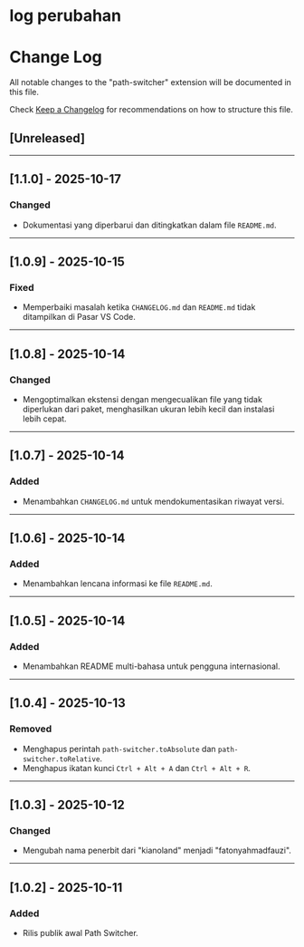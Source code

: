 # log perubahan

# Change Log

All notable changes to the "path-switcher" extension will be documented in this file.

Check [Keep a Changelog](http://keepachangelog.com/) for recommendations on how to structure this file.

## [Unreleased]

---

## [1.1.0] - 2025-10-17

### Changed

- Dokumentasi yang diperbarui dan ditingkatkan dalam file `README.md`.

---

## [1.0.9] - 2025-10-15

### Fixed

- Memperbaiki masalah ketika `CHANGELOG.md` dan `README.md` tidak ditampilkan di Pasar VS Code.

---

## [1.0.8] - 2025-10-14

### Changed

- Mengoptimalkan ekstensi dengan mengecualikan file yang tidak diperlukan dari paket, menghasilkan ukuran lebih kecil dan instalasi lebih cepat.

---

## [1.0.7] - 2025-10-14

### Added

- Menambahkan `CHANGELOG.md` untuk mendokumentasikan riwayat versi.

---

## [1.0.6] - 2025-10-14

### Added

- Menambahkan lencana informasi ke file `README.md`.

---

## [1.0.5] - 2025-10-14

### Added

- Menambahkan README multi-bahasa untuk pengguna internasional.

---

## [1.0.4] - 2025-10-13

### Removed

- Menghapus perintah `path-switcher.toAbsolute` dan `path-switcher.toRelative`.
- Menghapus ikatan kunci `Ctrl + Alt + A` dan `Ctrl + Alt + R`.

---

## [1.0.3] - 2025-10-12

### Changed

- Mengubah nama penerbit dari "kianoland" menjadi "fatonyahmadfauzi".

---

## [1.0.2] - 2025-10-11

### Added

- Rilis publik awal Path Switcher.
